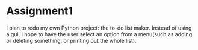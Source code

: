 # Assignment1
I plan to redo my own Python project: the to-do list maker. Instead of using a gui, I hope to have the user select an option from a menu(such as adding or deleting something, or printing out the whole list).
